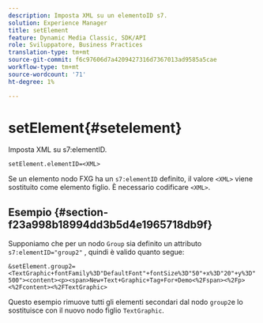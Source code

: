 ```yaml
---
description: Imposta XML su un elementoID s7.
solution: Experience Manager
title: setElement
feature: Dynamic Media Classic, SDK/API
role: Sviluppatore, Business Practices
translation-type: tm+mt
source-git-commit: f6c97606d7a4209427316d7367013ad9585a5cae
workflow-type: tm+mt
source-wordcount: '71'
ht-degree: 1%

---
```



# setElement{#setelement}

Imposta XML su s7:elementID.

`setElement.elementID=<XML>`

Se un elemento nodo FXG ha un `s7:elementID` definito, il valore `<XML>` viene sostituito come elemento figlio. È necessario codificare `<XML>`.

## Esempio {#section-f23a998b18994dd3b5d4e1965718db9f}

Supponiamo che per un nodo `Group` sia definito un attributo `s7:elementID="group2"` , quindi è valido quanto segue:

`&setElement.group2=<TextGraphic+fontFamily%3D"DefaultFont"+fontSize%3D"50"+x%3D"20"+y%3D"500"><content><p><span>New+Text+Graphic+Tag+For+Demo<%2Fspan><%2Fp><%2Fcontent><%2FTextGraphic>`

Questo esempio rimuove tutti gli elementi secondari dal nodo `group2`e lo sostituisce con il nuovo nodo figlio `TextGraphic`.
